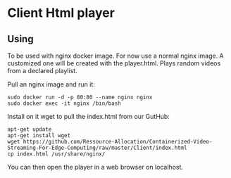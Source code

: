 
# Client Html player

## Using

To be used with nginx docker image.
For now use a normal nginx image. A customized one will be created with the player.html.
Plays random videos from a declared playlist. 


Pull an nginx image and run it:
```
sudo docker run -d -p 80:80 --name nginx nginx
sudo docker exec -it nginx /bin/bash
```
Install on it wget to pull the index.html from our GutHub:
```
apt-get update
apt-get install wget
wget https://github.com/Ressource-Allocation/Containerized-Video-Streaming-For-Edge-Computing/raw/master/Client/index.html
cp index.html /usr/share/nginx/
```
You can then open the player in a web browser on localhost.

